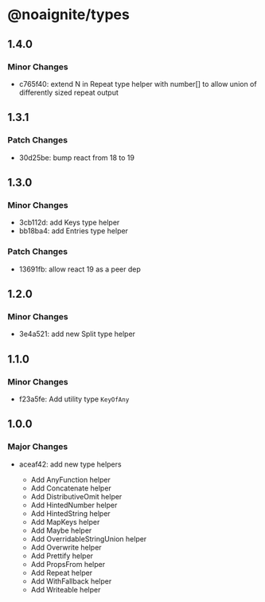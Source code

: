 # @noaignite/types

## 1.4.0

### Minor Changes

- c765f40: extend N in Repeat type helper with number[] to allow union of differently sized repeat output

## 1.3.1

### Patch Changes

- 30d25be: bump react from 18 to 19

## 1.3.0

### Minor Changes

- 3cb112d: add Keys type helper
- bb18ba4: add Entries type helper

### Patch Changes

- 13691fb: allow react 19 as a peer dep

## 1.2.0

### Minor Changes

- 3e4a521: add new Split type helper

## 1.1.0

### Minor Changes

- f23a5fe: Add utility type `KeyOfAny`

## 1.0.0

### Major Changes

- aceaf42: add new type helpers

  - Add AnyFunction helper
  - Add Concatenate helper
  - Add DistributiveOmit helper
  - Add HintedNumber helper
  - Add HintedString helper
  - Add MapKeys helper
  - Add Maybe helper
  - Add OverridableStringUnion helper
  - Add Overwrite helper
  - Add Prettify helper
  - Add PropsFrom helper
  - Add Repeat helper
  - Add WithFallback helper
  - Add Writeable helper
